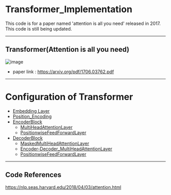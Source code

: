 # Transformer_Implementation
This code is for a paper named 'attention is all you need' released in 2017. This code is still being updated.

--------------
## Transformer(Attention is all you need)

![image](https://user-images.githubusercontent.com/77087144/213610795-8e8b8aa9-82f3-4e72-8fb4-ed328dd9f993.png)

* paper link : https://arxiv.org/pdf/1706.03762.pdf
-------------------

# Configuration of Transformer
* [Embedding Layer](#Embedding_Layer)
* [Position_Encoding](#Position_Encoding)
* [EncoderBlock](#EncoderBlock)
  * [MultiHeadAttentionLayer](#MultiHeadAttentionLayer)
  * [PositionwiseFeedForwardLayer](#PositionwiseFeedForwardLayer)
* [DecoderBlock](#DecoderBlock)
  * [MaskedMultiHeadAttentionLayer](#MaskedMultiHeadAttentionLayer)
  * [Encoder-Decoder_MultiHeadAttentionLayer](#Encoder-Decoder_MultiHeadAttentionLayer)
  * [PositionwiseFeedForwardLayer](#PositionwiseFeedForwardLayer)

-------
## Code References
https://nlp.seas.harvard.edu/2018/04/03/attention.html
